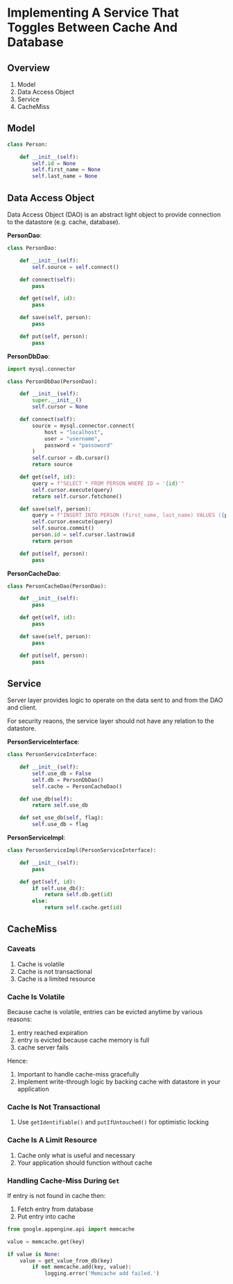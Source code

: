 
# Implementing A Service That Toggles Between Cache And Database

## Overview

1. Model
1. Data Access Object
1. Service
1. CacheMiss

## Model

```python
class Person:

    def __init__(self):
        self.id = None
        self.first_name = None
        self.last_name = None

```

## Data Access Object

Data Access Object (DAO) is an abstract light object to provide connection to the datastore (e.g. cache, database).

__PersonDao__:
```python
class PersonDao:

    def __init__(self):
        self.source = self.connect()

    def connect(self):
        pass

    def get(self, id):
        pass

    def save(self, person):
        pass

    def put(self, person):
        pass

```

__PersonDbDao__:
```python
import mysql.connector

class PersonDbDao(PersonDao):

    def __init__(self):
        super.__init__()
        self.cursor = None

    def connect(self):
        source = mysql.connector.connect(
            host = "localhost",
            user = "username",
            password = "passoword"
        )
        self.cursor = db.cursor()
        return source

    def get(self, id):
        query = f"SELECT * FROM PERSON WHERE ID = '{id}'"
        self.cursor.execute(query)
        return self.cursor.fetchone()

    def save(self, person):
        query = f"INSERT INTO PERSON (first_name, last_name) VALUES ({person.first_name}, {person.last_name})"
        self.cursor.execute(query)
        self.source.commit()
        person.id = self.cursor.lastrowid
        return person

    def put(self, person):
        pass

```

__PersonCacheDao__:
```python
class PersonCacheDao(PersonDao):

    def __init__(self):
        pass

    def get(self, id):
        pass

    def save(self, person):
        pass

    def put(self, person):
        pass

```

## Service

Server layer provides logic to operate on the data sent to and from the DAO and client.

For security reaons, the service layer should not have any relation to the datastore.

__PersonServiceInterface__:

```python
class PersonServiceInterface:

    def __init__(self):
        self.use_db = False
        self.db = PersonDbDao()
        self.cache = PersonCacheDao()

    def use_db(self):
        return self.use_db

    def set_use_db(self, flag):
        self.use_db = flag

```

__PersonServiceImpl__:

```python
class PersonServiceImpl(PersonServiceInterface):

    def __init__(self):
        pass

    def get(self, id):
        if self.use_db():
            return self.db.get(id)
        else:
            return self.cache.get(id)

```

## CacheMiss

### Caveats

1. Cache is volatile
1. Cache is not transactional
1. Cache is a limited resource

### Cache Is Volatile

Because cache is volatile, entries can be evicted anytime by various reasons:

1. entry reached expiration
1. entry is evicted because cache memory is full
1. cache server fails

Hence:

1. Important to handle cache-miss gracefully
1. Implement write-through logic by backing cache with datastore in your application

### Cache Is Not Transactional

1. Use `getIdentifiable()` and `putIfUntouched()` for optimistic locking

### Cache Is A Limit Resource

1. Cache only what is useful and necessary
1. Your application should function without cache

### Handling Cache-Miss During `Get`

If entry is not found in cache then:

1. Fetch entry from database
1. Put entry into cache

```python
from google.appengine.api import memcache

value = memcache.get(key)

if value is None:
    value = get_value_from_db(key)
        if not memcache.add(key, value):
            logging.error('Memcache add failed.')

```
